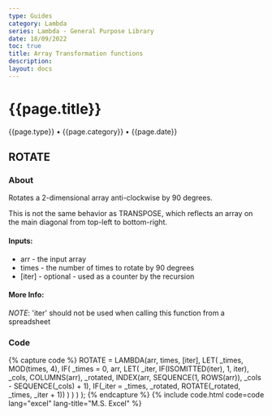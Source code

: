 ```yaml
---
type: Guides
category: Lambda
series: Lambda - General Purpose Library
date: 18/09/2022
toc: true
title: Array Transformation functions
description: 
layout: docs
---
```


# {{page.title}}
<time class="metadata" style="text-alstyleign:left"> {{page.type}} • {{page.category}} • {{page.date}}</time>

## ROTATE

### About

Rotates a 2-dimensional array anti-clockwise by 90 degrees. 

This is not the same behavior as TRANSPOSE, which reflects an array on the main diagonal from top-left to bottom-right.

#### Inputs:

  - arr - the input array
  - times - the number of times to rotate by 90 degrees
  - [iter] - optional - used as a counter by the recursion

#### More Info:

*NOTE*: 'iter' should not be used when calling this function from a spreadsheet

### Code

{% capture code %}
ROTATE = LAMBDA(arr, times, [iter],
    LET(
        _times, MOD(times, 4),
        IF(
            _times = 0,
            arr,
            LET(
                _iter, IF(ISOMITTED(iter), 1, iter),
                _cols, COLUMNS(arr),
                _rotated, INDEX(arr, SEQUENCE(1, ROWS(arr)), _cols - SEQUENCE(_cols) + 1),
                IF(_iter = _times, _rotated, ROTATE(_rotated, _times, _iter + 1))
            )
        )
    )
);
{% endcapture %}
{% include code.html code=code lang="excel" lang-title="M.S. Excel" %}